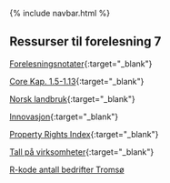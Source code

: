 
{% include navbar.html %}


## Ressurser til forelesning 7

[Forelesningsnotater](/forelesninger/SOK-1004_Forelesning_7_h24.pdf){:target="_blank"}

[Core Kap. 1.5-1.13](https://www.core-econ.org/the-economy/microeconomics/01-prosperity-inequality-05-technological-revolution.html){:target="_blank"}

[Norsk landbruk](https://www.regjeringen.no/no/aktuelt/teknologi-i-landbruket/id2740235/){:target="_blank"}

[Innovasjon](https://www.ssb.no/teknologi-og-innovasjon/forskning-og-innovasjon-i-naeringslivet/statistikk/innovasjon-i-naeringslivet){:target="_blank"}

[Property Rights Index](https://www.internationalpropertyrightsindex.org/#world-map){:target="_blank"}

[Tall på virksomheter](https://www.ssb.no/virksomheter-foretak-og-regnskap/virksomheter-og-foretak/statistikk/virksomheter){:target="_blank"}

[R-kode antall bedrifter Tromsø](/forelesninger/SOK-1004_Forelesning_7_h24_bedrifter.R)
